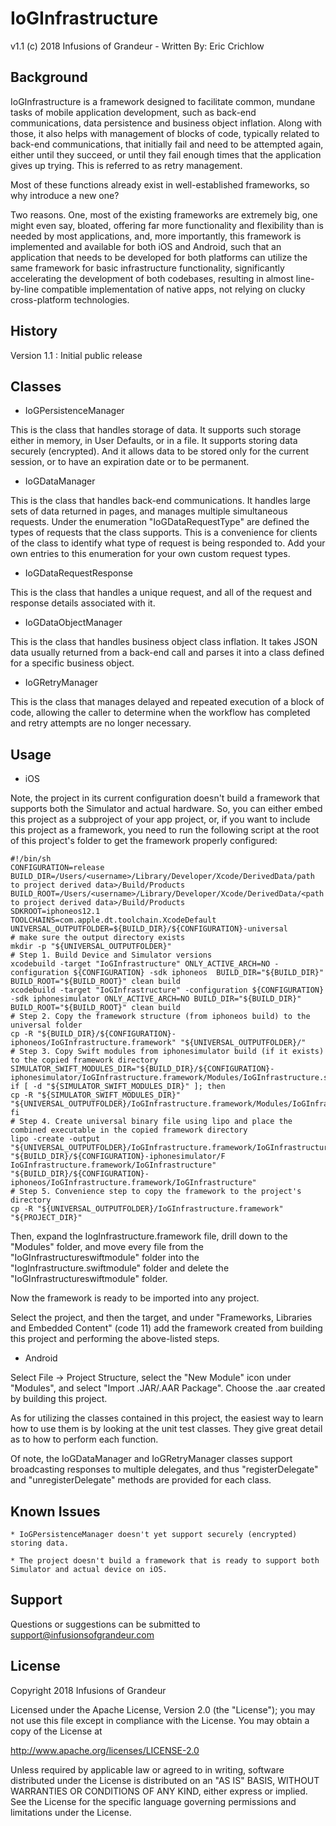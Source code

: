 # IoGInfrastructure

v1.1 (c) 2018 Infusions of Grandeur - Written By: Eric Crichlow

## Background

IoGInfrastructure is a framework designed to facilitate common, mundane tasks of mobile application development, such as back-end communications, data persistence and business object inflation. Along with those, it also helps with management of blocks of code, typically related to back-end communications, that initially fail and need to be attempted again, either until they succeed, or until they fail enough times that the application gives up trying. This is referred to as retry management.

Most of these functions already exist in well-established frameworks, so why introduce a new one?

Two reasons. One, most of the existing frameworks are extremely big, one might even say, bloated, offering far more functionality and flexibility than is needed by most applications, and, more importantly, this framework is implemented and available for both iOS and Android, such that an application that needs to be developed for both platforms can utilize the same framework for basic infrastructure functionality, significantly accelerating the development of both codebases, resulting in almost line-by-line compatible implementation of native apps, not relying on clucky cross-platform technologies.

## History

Version 1.1 :	Initial public release

## Classes

* IoGPersistenceManager

This is the class that handles storage of data. It supports such storage either in memory, in User Defaults, or in a file. It supports storing data securely (encrypted). And it allows data to be stored only for the current session, or to have an expiration date or to be permanent. 

* IoGDataManager

This is the class that handles back-end communications. It handles large sets of data returned in pages, and manages multiple simultaneous requests. Under the enumeration "IoGDataRequestType" are defined the types of requests that the class supports. This is a convenience for clients of the class to identify what type of request is being responded to. Add your own entries to this enumeration for your own custom request types.

* IoGDataRequestResponse

This is the class that handles a unique request, and all of the request and response details associated with it.

* IoGDataObjectManager

This is the class that handles business object class inflation. It takes JSON data usually returned from a back-end call and parses it into a class defined for a specific business object.

* IoGRetryManager

This is the class that manages delayed and repeated execution of a block of code, allowing the caller to determine when the workflow has completed and retry attempts are no longer necessary.

## Usage

* iOS

Note, the project in its current configuration doesn't build a framework that supports both the Simulator and actual hardware. So, you can either embed this project as a subproject of your app project, or, if you want to include this project as a framework, you need to run the following script at the root of this project's folder to get the framework properly configured:

	#!/bin/sh
	CONFIGURATION=release
	BUILD_DIR=/Users/<username>/Library/Developer/Xcode/DerivedData/path to project derived data>/Build/Products
	BUILD_ROOT=/Users/<username>/Library/Developer/Xcode/DerivedData/<path to project derived data>/Build/Products
	SDKROOT=iphoneos12.1
	TOOLCHAINS=com.apple.dt.toolchain.XcodeDefault
	UNIVERSAL_OUTPUTFOLDER=${BUILD_DIR}/${CONFIGURATION}-universal
	# make sure the output directory exists
	mkdir -p "${UNIVERSAL_OUTPUTFOLDER}"
	# Step 1. Build Device and Simulator versions
	xcodebuild -target "IoGInfrastructure" ONLY_ACTIVE_ARCH=NO -configuration ${CONFIGURATION} -sdk iphoneos  BUILD_DIR="${BUILD_DIR}" BUILD_ROOT="${BUILD_ROOT}" clean build
	xcodebuild -target "IoGInfrastructure" -configuration ${CONFIGURATION} -sdk iphonesimulator ONLY_ACTIVE_ARCH=NO BUILD_DIR="${BUILD_DIR}" BUILD_ROOT="${BUILD_ROOT}" clean build
	# Step 2. Copy the framework structure (from iphoneos build) to the universal folder
	cp -R "${BUILD_DIR}/${CONFIGURATION}-iphoneos/IoGInfrastructure.framework" "${UNIVERSAL_OUTPUTFOLDER}/"
	# Step 3. Copy Swift modules from iphonesimulator build (if it exists) to the copied framework directory
	SIMULATOR_SWIFT_MODULES_DIR="${BUILD_DIR}/${CONFIGURATION}-iphonesimulator/IoGInfrastructure.framework/Modules/IoGInfrastructure.swiftmodule/."
	if [ -d "${SIMULATOR_SWIFT_MODULES_DIR}" ]; then
	cp -R "${SIMULATOR_SWIFT_MODULES_DIR}" "${UNIVERSAL_OUTPUTFOLDER}/IoGInfrastructure.framework/Modules/IoGInfrastructureswiftmodule"
	fi
	# Step 4. Create universal binary file using lipo and place the combined executable in the copied framework directory
	lipo -create -output "${UNIVERSAL_OUTPUTFOLDER}/IoGInfrastructure.framework/IoGInfrastructure" "${BUILD_DIR}/${CONFIGURATION}-iphonesimulator/F IoGInfrastructure.framework/IoGInfrastructure" "${BUILD_DIR}/${CONFIGURATION}-iphoneos/IoGInfrastructure.framework/IoGInfrastructure"
	# Step 5. Convenience step to copy the framework to the project's directory
	cp -R "${UNIVERSAL_OUTPUTFOLDER}/IoGInfrastructure.framework" "${PROJECT_DIR}"

Then, expand the IogInfrastructure.framework file, drill down to the "Modules" folder, and move every file from the "IoGInfrastructureswiftmodule" folder into the "IogInfrastructure.swiftmodule" folder and delete the "IoGInfrastructureswiftmodule" folder.

Now the framework is ready to be imported into any project.

Select the project, and then the target, and under "Frameworks, Libraries and Embedded Content" (code 11) add the framework created from building this project and performing the above-listed steps.

* Android

Select File -> Project Structure, select the "New Module" icon under "Modules", and select "Import .JAR/.AAR Package". Choose the .aar created by building this project.

As for utilizing the classes contained in this project, the easiest way to learn how to use them is by looking at the unit test classes. They give great detail as to how to perform each function.

Of note, the IoGDataManager and IoGRetryManager classes support broadcasting responses to multiple delegates, and thus "registerDelegate" and "unregisterDelegate" methods are provided for each class.


## Known Issues

	* IoGPersistenceManager doesn't yet support securely (encrypted) storing data.

	* The project doesn't build a framework that is ready to support both Simulator and actual device on iOS.

## Support

Questions or suggestions can be submitted to support@infusionsofgrandeur.com

## License

Copyright 2018 Infusions of Grandeur

Licensed under the Apache License, Version 2.0 (the "License");
you may not use this file except in compliance with the License.
You may obtain a copy of the License at

http://www.apache.org/licenses/LICENSE-2.0

Unless required by applicable law or agreed to in writing, software
distributed under the License is distributed on an "AS IS" BASIS,
WITHOUT WARRANTIES OR CONDITIONS OF ANY KIND, either express or implied.
See the License for the specific language governing permissions and
limitations under the License.
